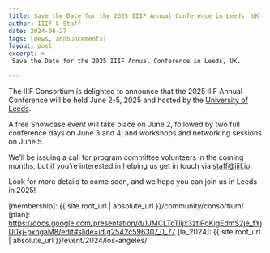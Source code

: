 ```yaml
---
title: Save the Date for the 2025 IIIF Annual Conference in Leeds, UK
author: IIIF-C Staff
date: 2024-06-27
tags: [news, announcements]
layout: post
excerpt: >
 Save the Date for the 2025 IIIF Annual Conference in Leeds, UK.

---
```

The IIIF Consortium is delighted to announce that the 2025 IIIF Annual Conference will be held June 2-5, 2025 and hosted by the [University of Leeds](https://www.leeds.ac.uk/). 

A free Showcase event will take place on June 2, followed by two full conference days on June 3 and 4, and workshops and networking sessions on June 5. 

We’ll be issuing a call for program committee volunteers in the coming months, but if you’re interested in helping us get in touch via staff@iiif.io.

Look for more details to come soon, and we hope you can join us in Leeds in 2025!



[membership]: {{ site.root_url | absolute_url }}/community/consortium/
[plan]: https://docs.google.com/presentation/d/1JMCLToTlijx3ztiPoKigEdmS2je_fYjU0kj-pxhgaM8/edit#slide=id.g2542c596307_0_77
[la_2024]: {{ site.root_url | absolute_url }}/event/2024/los-angeles/